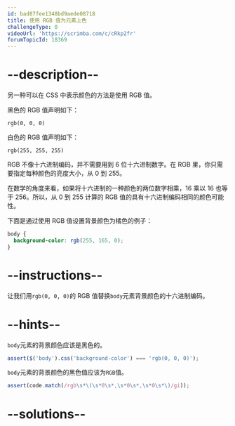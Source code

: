 ```yaml
---
id: bad87fee1348bd9aede08718
title: 使用 RGB 值为元素上色
challengeType: 0
videoUrl: 'https://scrimba.com/c/cRkp2fr'
forumTopicId: 18369
---
```


# --description--

另一种可以在 CSS 中表示颜色的方法是使用 RGB 值。

黑色的 RGB 值声明如下：

`rgb(0, 0, 0)`

白色的 RGB 值声明如下：

`rgb(255, 255, 255)`

RGB 不像十六进制编码，并不需要用到 6 位十六进制数字。在 RGB 里，你只需要指定每种颜色的亮度大小，从 0 到 255。

在数学的角度来看，如果将十六进制的一种颜色的两位数字相乘，16 乘以 16 也等于 256。所以，从 0 到 255 计算的 RGB 值的具有十六进制编码相同的颜色可能性。

下面是通过使用 RGB 值设置背景颜色为橘色的例子：

```css
body {
  background-color: rgb(255, 165, 0);
}
```

# --instructions--

让我们用`rgb(0, 0, 0)`的 RGB 值替换`body`元素背景颜色的十六进制编码。

# --hints--

`body`元素的背景颜色应该是黑色的。

```js
assert($('body').css('background-color') === 'rgb(0, 0, 0)');
```

`body`元素的背景颜色的黑色值应该为`RGB`值。

```js
assert(code.match(/rgb\s*\(\s*0\s*,\s*0\s*,\s*0\s*\)/gi));
```

# --solutions--

